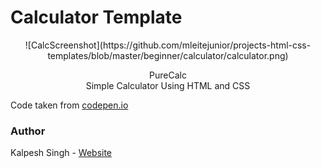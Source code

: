 # Calculator Template

<p align="center">![CalcScreenshot](https://github.com/mleitejunior/projects-html-css-templates/blob/master/beginner/calculator/calculator.png)</p>


<p align="center"> PureCalc<br>Simple Calculator Using HTML and CSS</p>

Code taken from [codepen.io](https://codepen.io/kalpeshsingh/pen/wMNpLp)

### Author

Kalpesh Singh - [Website](https://codepen.io/kalpeshsingh)
